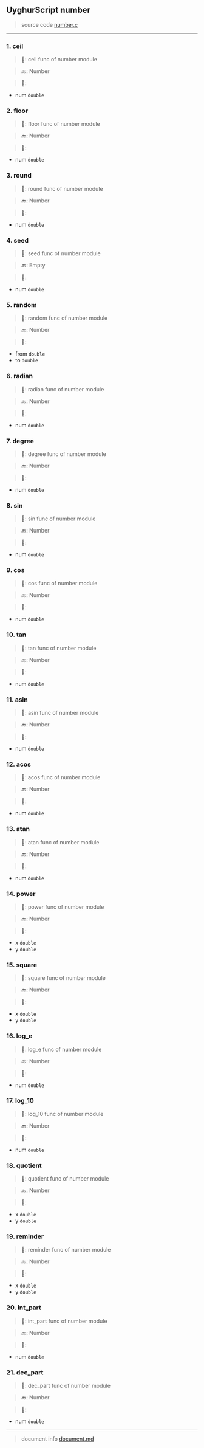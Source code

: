 
## UyghurScript number

> source code [number.c](../../uyghur/internals/number.c)
---

### 1. ceil

> 📝:  ceil func of number module

> 🔙: Number

> 🛒: 
* num  `double`


### 2. floor

> 📝:  floor func of number module

> 🔙: Number

> 🛒: 
* num  `double`


### 3. round

> 📝:  round func of number module

> 🔙: Number

> 🛒: 
* num  `double`


### 4. seed

> 📝:  seed func of number module

> 🔙: Empty

> 🛒: 
* num  `double`


### 5. random

> 📝:  random func of number module

> 🔙: Number

> 🛒: 
* from  `double`
* to  `double`


### 6. radian

> 📝:  radian func of number module

> 🔙: Number

> 🛒: 
* num  `double`


### 7. degree

> 📝:  degree func of number module

> 🔙: Number

> 🛒: 
* num  `double`


### 8. sin

> 📝:  sin func of number module

> 🔙: Number

> 🛒: 
* num  `double`


### 9. cos

> 📝:  cos func of number module

> 🔙: Number

> 🛒: 
* num  `double`


### 10. tan

> 📝:  tan func of number module

> 🔙: Number

> 🛒: 
* num  `double`


### 11. asin

> 📝:  asin func of number module

> 🔙: Number

> 🛒: 
* num  `double`


### 12. acos

> 📝:  acos func of number module

> 🔙: Number

> 🛒: 
* num  `double`


### 13. atan

> 📝:  atan func of number module

> 🔙: Number

> 🛒: 
* num  `double`


### 14. power

> 📝:  power func of number module

> 🔙: Number

> 🛒: 
* x  `double`
* y  `double`


### 15. square

> 📝:  square func of number module

> 🔙: Number

> 🛒: 
* x  `double`
* y  `double`


### 16. log_e

> 📝:  log_e func of number module

> 🔙: Number

> 🛒: 
* num  `double`


### 17. log_10

> 📝:  log_10 func of number module

> 🔙: Number

> 🛒: 
* num  `double`


### 18. quotient

> 📝:  quotient func of number module

> 🔙: Number

> 🛒: 
* x  `double`
* y  `double`


### 19. reminder

> 📝:  reminder func of number module

> 🔙: Number

> 🛒: 
* x  `double`
* y  `double`


### 20. int_part

> 📝:  int_part func of number module

> 🔙: Number

> 🛒: 
* num  `double`


### 21. dec_part

> 📝:  dec_part func of number module

> 🔙: Number

> 🛒: 
* num  `double`


---
> document info [document.md](../README.md)
